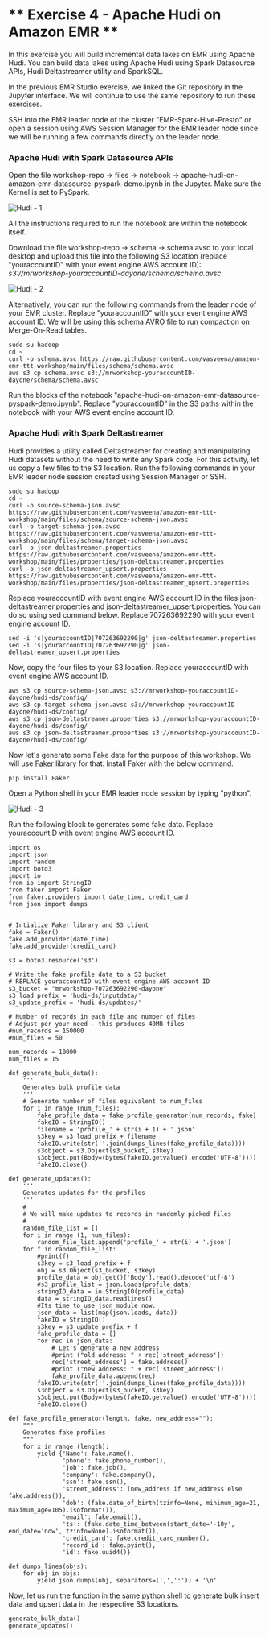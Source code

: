 # ** Exercise 4 - Apache Hudi on Amazon EMR **

In this exercise you will build incremental data lakes on EMR using Apache Hudi. You can build data lakes using Apache Hudi using Spark Datasource APIs, Hudi Deltastreamer utility and SparkSQL.  

In the previous EMR Studio exercise, we linked the Git repository in the Jupyter interface. We will continue to use the same repository to run these exercises.

SSH into the EMR leader node of the cluster "EMR-Spark-Hive-Presto" or open a session using AWS Session Manager for the EMR leader node since we will be running a few commands directly on the leader node.

### Apache Hudi with Spark Datasource APIs

Open the file workshop-repo -> files -> notebook -> apache-hudi-on-amazon-emr-datasource-pyspark-demo.ipynb in the Jupyter. Make sure the Kernel is set to PySpark.

![Hudi - 1](images/hudi-1.png)

All the instructions required to run the notebook are within the notebook itself.

Download the file workshop-repo -> schema -> schema.avsc to your local desktop and upload this file into the following S3 location (replace "youraccountID" with your event engine AWS account ID): *s3://mrworkshop-youraccountID-dayone/schema/schema.avsc*

![Hudi - 2](images/hudi-2.png)

Alternatively, you can run the following commands from the leader node of your EMR cluster. Replace "youraccountID" with your event engine AWS account ID. We will be using this schema AVRO file to run compaction on Merge-On-Read tables.

```
sudo su hadoop
cd ~
curl -o schema.avsc https://raw.githubusercontent.com/vasveena/amazon-emr-ttt-workshop/main/files/schema/schema.avsc
aws s3 cp schema.avsc s3://mrworkshop-youraccountID-dayone/schema/schema.avsc
```

Run the blocks of the notebook "apache-hudi-on-amazon-emr-datasource-pyspark-demo.ipynb". Replace "youraccountID" in the S3 paths within the notebook with your AWS event engine account ID.

### Apache Hudi with Spark Deltastreamer

Hudi provides a utility called Deltastreamer for creating and manipulating Hudi datasets without the need to write any Spark code. For this activity, let us copy a few files to the S3 location. Run the following commands in your EMR leader node session created using Session Manager or SSH.

```
sudo su hadoop
cd ~
curl -o source-schema-json.avsc https://raw.githubusercontent.com/vasveena/amazon-emr-ttt-workshop/main/files/schema/source-schema-json.avsc
curl -o target-schema-json.avsc https://raw.githubusercontent.com/vasveena/amazon-emr-ttt-workshop/main/files/schema/target-schema-json.avsc
curl -o json-deltastreamer.properties https://raw.githubusercontent.com/vasveena/amazon-emr-ttt-workshop/main/files/properties/json-deltastreamer.properties
curl -o json-deltastreamer_upsert.properties https://raw.githubusercontent.com/vasveena/amazon-emr-ttt-workshop/main/files/properties/json-deltastreamer_upsert.properties

```

Replace youraccountID with event engine AWS account ID in the files json-deltastreamer.properties and json-deltastreamer_upsert.properties. You can do so using sed command below. Replace 707263692290 with your event engine account ID.

```
sed -i 's|youraccountID|707263692290|g' json-deltastreamer.properties
sed -i 's|youraccountID|707263692290|g' json-deltastreamer_upsert.properties
```

Now, copy the four files to your S3 location. Replace youraccountID with event engine AWS account ID.

```
aws s3 cp source-schema-json.avsc s3://mrworkshop-youraccountID-dayone/hudi-ds/config/
aws s3 cp target-schema-json.avsc s3://mrworkshop-youraccountID-dayone/hudi-ds/config/
aws s3 cp json-deltastreamer.properties s3://mrworkshop-youraccountID-dayone/hudi-ds/config/
aws s3 cp json-deltastreamer.properties s3://mrworkshop-youraccountID-dayone/hudi-ds/config/

```

Now let's generate some Fake data for the purpose of this workshop. We will use [Faker](https://faker.readthedocs.io/en/master/) library for that. Install Faker with the below command. 

```
pip install Faker
```

Open a Python shell in your EMR leader node session by typing "python".

![Hudi - 3](images/hudi-3.png)

Run the following block to generates some fake data. Replace youraccountID with event engine AWS account ID.

```
import os
import json
import random
import boto3
import io
from io import StringIO
from faker import Faker
from faker.providers import date_time, credit_card
from json import dumps


# Intialize Faker library and S3 client
fake = Faker()
fake.add_provider(date_time)
fake.add_provider(credit_card)

s3 = boto3.resource('s3')

# Write the fake profile data to a S3 bucket
# REPLACE youraccountID with event engine AWS account ID
s3_bucket = "mrworkshop-707263692290-dayone"
s3_load_prefix = 'hudi-ds/inputdata/'
s3_update_prefix = 'hudi-ds/updates/'

# Number of records in each file and number of files
# Adjust per your need - this produces 40MB files
#num_records = 150000
#num_files = 50

num_records = 10000
num_files = 15

def generate_bulk_data():
    '''
    Generates bulk profile data
    '''
    # Generate number of files equivalent to num_files
    for i in range (num_files):
        fake_profile_data = fake_profile_generator(num_records, fake)
        fakeIO = StringIO()
        filename = 'profile_' + str(i + 1) + '.json'
        s3key = s3_load_prefix + filename
        fakeIO.write(str(''.join(dumps_lines(fake_profile_data))))
        s3object = s3.Object(s3_bucket, s3key)
        s3object.put(Body=(bytes(fakeIO.getvalue().encode('UTF-8'))))
        fakeIO.close()

def generate_updates():
    '''
    Generates updates for the profiles
    '''
    #
    # We will make updates to records in randomly picked files
    #
    random_file_list = []
    for i in range (1, num_files):
        random_file_list.append('profile_' + str(i) + '.json')
    for f in random_file_list:
        #print(f)
        s3key = s3_load_prefix + f
        obj = s3.Object(s3_bucket, s3key)
        profile_data = obj.get()['Body'].read().decode('utf-8')
        #s3_profile_list = json.loads(profile_data)
        stringIO_data = io.StringIO(profile_data)
        data = stringIO_data.readlines()
        #Its time to use json module now.
        json_data = list(map(json.loads, data))
        fakeIO = StringIO()
        s3key = s3_update_prefix + f
        fake_profile_data = []
        for rec in json_data:
            # Let's generate a new address
            #print ("old address: " + rec['street_address'])
            rec['street_address'] = fake.address()
            #print ("new address: " + rec['street_address'])
            fake_profile_data.append(rec)       
        fakeIO.write(str(''.join(dumps_lines(fake_profile_data))))
        s3object = s3.Object(s3_bucket, s3key)
        s3object.put(Body=(bytes(fakeIO.getvalue().encode('UTF-8'))))
        fakeIO.close()

def fake_profile_generator(length, fake, new_address=""):
    """
    Generates fake profiles
    """
    for x in range (length):       
        yield {'Name': fake.name(),
               'phone': fake.phone_number(),
               'job': fake.job(),
               'company': fake.company(),
               'ssn': fake.ssn(),
               'street_address': (new_address if new_address else fake.address()),
               'dob': (fake.date_of_birth(tzinfo=None, minimum_age=21, maximum_age=105).isoformat()),
               'email': fake.email(),
               'ts': (fake.date_time_between(start_date='-10y', end_date='now', tzinfo=None).isoformat()),
               'credit_card': fake.credit_card_number(),
               'record_id': fake.pyint(),
               'id': fake.uuid4()}

def dumps_lines(objs):
    for obj in objs:
        yield json.dumps(obj, separators=(',',':')) + '\n'
```

Now, let us run the function in the same python shell to generate bulk insert data and upsert data in the respective S3 locations.

```
generate_bulk_data()
generate_updates()

```
